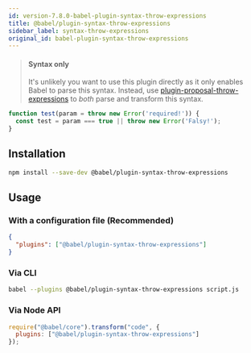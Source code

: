 ```yaml
---
id: version-7.8.0-babel-plugin-syntax-throw-expressions
title: @babel/plugin-syntax-throw-expressions
sidebar_label: syntax-throw-expressions
original_id: babel-plugin-syntax-throw-expressions
---
```


> #### Syntax only
>
> It's unlikely you want to use this plugin directly as it only enables Babel to parse this syntax. Instead, use [plugin-proposal-throw-expressions](plugin-proposal-throw-expressions.md) to _both_ parse and transform this syntax.

```js
function test(param = throw new Error('required!')) {
  const test = param === true || throw new Error('Falsy!');
}
```


## Installation

```sh
npm install --save-dev @babel/plugin-syntax-throw-expressions
```

## Usage

### With a configuration file (Recommended)

```json
{
  "plugins": ["@babel/plugin-syntax-throw-expressions"]
}
```

### Via CLI

```sh
babel --plugins @babel/plugin-syntax-throw-expressions script.js
```

### Via Node API

```javascript
require("@babel/core").transform("code", {
  plugins: ["@babel/plugin-syntax-throw-expressions"]
});
```

